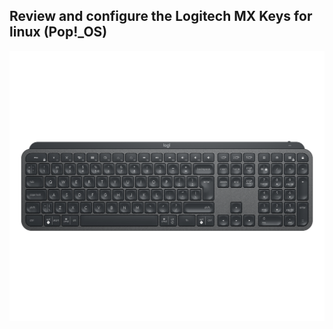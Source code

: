 ## Review and configure the Logitech MX Keys for linux (Pop!_OS)

![The Logitech MX Keys - US ANSI Layout](../assets/us-int-mx-keys-gallery-graphite-front.png)
